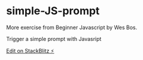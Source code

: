 # simple-JS-prompt

More exercise from Beginner Javascript by Wes Bos.

Trigger a simple prompt with Javasript

[Edit on StackBlitz ⚡️](https://stackblitz.com/edit/js-syyiet)